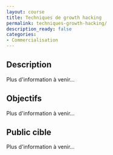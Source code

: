 ```yaml
---
layout: course
title: Techniques de growth hacking
permalink: techniques-growth-hacking/
description_ready: false
categories:
- Commercialisation
---
```

## Description
Plus d'information à venir...

## Objectifs
Plus d'information à venir...

## Public cible
Plus d'information à venir...
